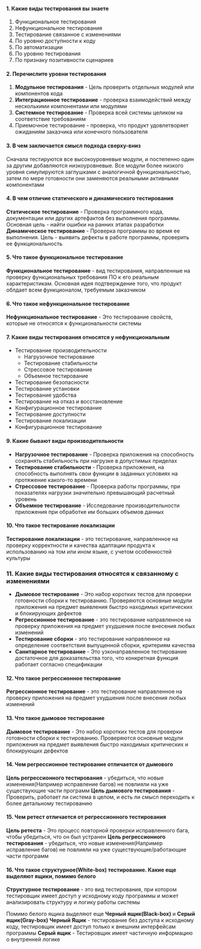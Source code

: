 #### 1. Какие виды тестирования вы знаете
1. Функциональное тестирования
2. Нефункциональное тестирования
3. Тестирование связанное с изменениями
4. По уровню доступности к коду
5. По автоматизации
6. По уровню тестирования
7. По признаку позитивности сценариев

#### 2. Перечислите уровни тестирования
1. **Модульное тестирования** - Цель проверить отдельных модулей или компонентов кода
2. **Интеграционное тестирование** - проверка взаимодействий между несколькими компонентами или модулями 
3. **Системное тестирование** - Проверка всей системы целиком на соответствие требованиям
4. Приемочное тестирование - проверка, что продукт удовлетворяет ожиданиям заказчика или конечного пользователя

#### 3. В чем заключается смысл подхода сверху-вниз
Сначала тестируются все высокоуровневые модули, и постепенно один за другим добавляются низкоуровневые. Все модули более низкого уровня симулируются заглушками с аналогичной функциональностью, затем по мере готовности они заменяются реальными активными компонентами

#### 4. В чем отличие статического и динамического тестирования
**Статическое тестирование** - Проверка программного кода, документации или других артефактов без выполнения программы. Основная цель - найти ошибки на ранних этапах разработки
**Динамическое тестирование** - Проверка программы во время ее выполнения. Цель - выявить дефекты в работе программы, проверить ее функциональность

#### 5. Что такое функциональное тестирование
**Функциональное тестирование** - вид тестирования, направленные на проверку функциональных требования ПО к его реальным характеристикам. Основная идея подтверждение того, что продукт облдает всем функционалом, требуемым заказчиком

#### 6. Что такое нефункциональное тестирование 
**Нефункциональное тестирование** - Это тестирование свойств, которые не относятся к функциональности системы

#### 7. Какие виды тестирования относятся у нефункциональным 
- Тестирование производительности
	- Нагрузочное тестирование 
	- Тестирование стабильности
	- Стрессовое тестирование 
	- Объемное тестирование 
- Тестирование безопасности
- Тестирование установки
- Тестирование удобства 
- Тестирование на отказ и восстановление 
- Конфигурационное тестирование 
- Тестирование доступности 
- Тестирование локализации 
- Конфигурационное тестирование 

#### 9. Какие бывают виды производительности
- **Нагрузочное тестирование** - Проверка приложения на способность сохранять стабильность при нагрузке в допустимых приделах
- **Тестирование стабильности** - Проверка приложения, на способность выполнять свои функции в заданных условиях на протяжение какого-то времени
- **Стрессовое тестирование** -  Проверка работы программы, при показателях нагрузки значительно превышающий расчетный уровень
- **Объемное тестирование** - Исследование производительности приложения при обработке им больших объемов данных

#### 10. Что такое тестирование локализации
**Тестирование локализации** - это тестирование, направленное на проверку корректности и качества адаптации продукта к использованию на том или ином языке, с учетом особенностей культуры 

### 11. Какие виды тестирования относятся к связанному с изменениями
- **Дымовое тестирование** - Это набор коротких тестов для проверки готовности сборки к тестированию. Проверяются основные модули приложения на предмет выявления быстро находимых критических и блокирующих дефектов
- **Регрессионное тестирование** - это тестирование направленное на проверку приложения на предмет ухудшения после внесения любых изменений
- **Тестирование сборки** - это тестирование направленное на определение соответствия выпущенной сборки, критериям качества
- **Санитарное тестирование** - Это узконаправленное тестирование достаточное для доказательства того, что конкретная функция работает согласно спецификации

#### 12. Что такое регрессионное тестирование
**Регрессионное тестирование** - это тестирование направленное на проверку приложения на предмет ухудшения после внесения любых изменений

#### 13. Что такое дымовое тестирование 
**Дымовое тестирование** - Это набор коротких тестов для проверки готовности сборки к тестированию. Проверяются основные модули приложения на предмет выявления быстро находимых критических и блокирующих дефектов

#### 14. Чем регрессионное тестирование отличается от дымового
**Цель регрессионного тестирования** - убедиться, что новые изменения(Например исправление багов) не повлияли на уже существующие части программ 
**Цель дымового тестирования** - Проверить, работает ли система в целом, и есть ли смысл переходить к более детальному тестированию

#### 15. Чем ретест отличается от регрессионного тестирования
**Цель ретеста** - Это процесс повторной проверки исправленного бага, чтобы убедиться, что он был устранен
**Цель регрессионного тестирования** - убедиться, что новые изменения(Например исправление багов) не повлияли на уже существующие/работающие части программ 

#### 16. Что такое структурное(White-box) тестирование. Какие еще выделяют ящики, помимо белого
**Структурное тестирование** - это вид тестирования, при котором тестировщик имеет доступ у исходному коду программы и может анализировать структуру и логику работы системы

Помимо белого ящика выделяют еще **Черный ящик(Black-box)** и **Серый ящик(Gray-box)**
**Черный Ящик** - тестирование без доступа к исходному коду, тестировщик имеет доступ только к внешним интерфейсам программы 
**Серый ящик** - Тестировщик имеет частичную информацию о внутренней логике 

